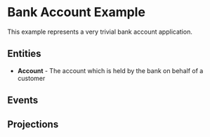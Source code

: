 # Bank Account Example

This example represents a very trivial bank account application.

## Entities

* **Account** - The account which is held by the bank on behalf of a customer

## Events

## Projections
